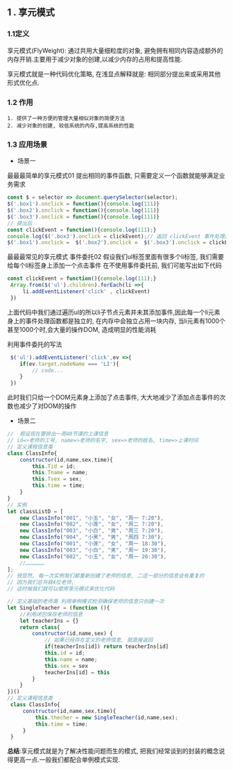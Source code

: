 ## 1 . 享元模式

### 1.1定义

享元模式(FlyWeight): 通过共用大量细粒度的对象, 避免拥有相同内容造成额外的内存开销.主要用于减少对象的创建,以减少内存的占用和提高性能.

享元模式就是一种代码优化策略, 在浅显点解释就是: 相同部分提出来或采用其他形式优化点.

### 1.2 作用

	1. 提供了一种方便的管理大量相似对象的简便方法
 	2. 减少对象的创建, 较低系统的内存,提高系统的性能

### 1.3 应用场景

* 场景一

最最最简单的享元模式01 
提出相同的事件函数, 只需要定义一个函数就能够满足业务需求

```js
const $ = selector => document.querySelector(selector);
$('.box1').onclick = function(){console.log(111)}
$('.box2').onclick = function(){console.log(111)}
$('.box3').onclick = function(){console.log(111)}
// 提出后
const clickEvent = function(){console.log(111);}
console.log($('.box3').onclick = clickEvent);// 返回 clickEvent 事件处理函数
$('.box1').onclick =  $('.box2').onclick =  $('.box3').onclick = clickEvent
```

 最最最常见的享元模式 事件委托02
 假设我们ul标签里面有很多个li标签, 我们需要给每个li标签身上添加一个点击事件
在不使用事件委托前, 我们可能写出如下代码

```js
const clickEvent = function(){console.log(111);}
 Array.from($('ul').children).forEach(li =>{
     li.addEventListener('click' , clickEvent)
 })
```

上面代码中我们通过遍历ul的所以li子节点元素并未其添加事件,因此每一个li元素身上的事件处理函数都是独立的, 在内存中会独立占用一块内存, 当li元素有1000个甚至1000个时,会大量的操作DOM, 造成明显的性能消耗

利用事件委托的写法

```js
 $('ul').addEventListener('click',ev =>{
 	if(ev.target.nodeName === 'LI'){
     	// code... 
  	}
 })
```

此时我们只给一个DOM元素身上添加了点击事件, 大大地减少了添加点击事件的次数也减少了对DOM的操作

* 场景二

```js
//  假设现在要排出一周40节课的上课信息
// id=>老师的工号, name=>老师的名字, sex=>老师的姓名, time=>上课时间
// 定义课程信息类
class ClassInfo{
    constructor(id,name,sex,time){
        this.Tid = id;
        this.Tname = name;
        this.Tsex = sex;
        this.time = time;
    }
}
// 实例
let classListD = [
    new ClassInfo("001", "小玉", "女", "周一 7:20"),
    new ClassInfo("002", "小莲", "女", "周二 7:20"),
    new ClassInfo("003", "小白", "男", "周三 7:20"),
    new ClassInfo("004", "小黑", "男", "周四 7:30"),
    new ClassInfo("001", "小莲", "女", "周一 18:30"),
    new ClassInfo("003", "小白", "男", "周一 19:30"),
    new ClassInfo("002", "小玉", "女", "周一 20:30"),
    //………………
];
// 很显然, 每一次实例我们都重新创建了老师的信息, 二这一部分的信息会有重复的
// 因为我们总共就4位老师,
// 这时候我们就可以使用享元模式来优化代码

```

```js
// 定义基础的老师类 利用单例模式检测确保老师的信息只创建一次
let SingleTeacher = (function (){
    //利用闭包保存老师的信息
    let teacherIns = {}
    return class{
        constructor(id,name,sex) {
            // 如果已经存在定义的老师信息, 就直接返回
            if(teacherIns[id]) return teacherIns[id]
            this.id = id;
            this.name = name;
            this.sex = sex
            teacherIns[id] = this
        }
    }
})()
// 定义课程信息类
 class ClassInfo{
     constructor(id,name,sex,time){
         this.thecher = new SingleTeacher(id,name,sex);
         this.time = time;
     }
 }

```

**总结**:享元模式就是为了解决性能问题而生的模式, 把我们经常谈到的封装的概念说得更高一点.一般我们都配合单例模式实现.

